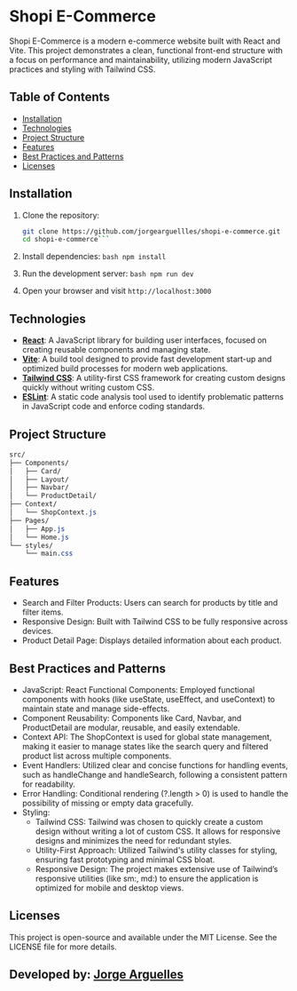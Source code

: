 # Shopi E-Commerce

Shopi E-Commerce is a modern e-commerce website built with React and Vite. This project demonstrates a clean, functional front-end structure with a focus on performance and maintainability, utilizing modern JavaScript practices and styling with Tailwind CSS.

## Table of Contents

- [Installation](#installation)
- [Technologies](#technologies)
- [Project Structure](#project-structure)
- [Features](#features)
- [Best Practices and Patterns](#best-practices-and-patterns)
- [Licenses](#licenses)

## Installation

1. Clone the repository:
   ```bash
   git clone https://github.com/jorgearguellles/shopi-e-commerce.git
   cd shopi-e-commerce```

2. Install dependencies:
```bash npm install```

3. Run the development server:
```bash npm run dev```

4. Open your browser and visit ```http://localhost:3000```

## Technologies

- **[React](https://reactjs.org/)**: A JavaScript library for building user interfaces, focused on creating reusable components and managing state.
- **[Vite](https://vitejs.dev/)**: A build tool designed to provide fast development start-up and optimized build processes for modern web applications.
- **[Tailwind CSS](https://tailwindcss.com/)**: A utility-first CSS framework for creating custom designs quickly without writing custom CSS.
- **[ESLint](https://eslint.org/)**: A static code analysis tool used to identify problematic patterns in JavaScript code and enforce coding standards.


## Project Structure
```css
src/
├── Components/
│   ├── Card/
│   ├── Layout/
│   ├── Navbar/
│   └── ProductDetail/
├── Context/
│   └── ShopContext.js
├── Pages/
│   ├── App.js
│   └── Home.js
└── styles/
    └── main.css
```

## Features
- Search and Filter Products: Users can search for products by title and filter items.
- Responsive Design: Built with Tailwind CSS to be fully responsive across devices.
- Product Detail Page: Displays detailed information about each product.

## Best Practices and Patterns
- JavaScript: React Functional Components: Employed functional components with hooks (like useState, useEffect, and useContext) to maintain state and manage side-effects.
- Component Reusability: Components like Card, Navbar, and ProductDetail are modular, reusable, and easily extendable.
- Context API: The ShopContext is used for global state management, making it easier to manage states like the search query and filtered product list across multiple components.
- Event Handlers: Utilized clear and concise functions for handling events, such as handleChange and handleSearch, following a consistent pattern for readability.
- Error Handling: Conditional rendering (?.length > 0) is used to handle the possibility of missing or empty data gracefully.
- Styling:
  - Tailwind CSS: Tailwind was chosen to quickly create a custom design without writing a lot of custom CSS. It allows for responsive designs and minimizes the need for redundant styles.
  - Utility-First Approach: Utilized Tailwind's utility classes for styling, ensuring fast prototyping and minimal CSS bloat.
  - Responsive Design: The project makes extensive use of Tailwind’s responsive utilities (like sm:, md:) to ensure the application is optimized for mobile and desktop views.

## Licenses
This project is open-source and available under the MIT License. See the LICENSE file for more details.

## Developed by: [Jorge Arguelles](https://www.linkedin.com/in/jorgeariasarguelles/)
